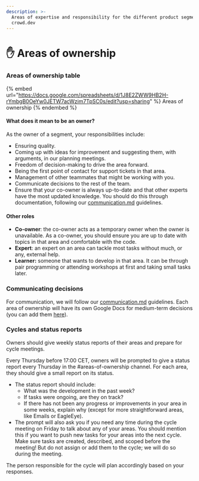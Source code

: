 ```yaml
---
description: >-
  Areas of expertise and responsibility for the different product segments in
  crowd.dev
---
```


# ✋ Areas of ownership

### Areas of ownership table

{% embed url="https://docs.google.com/spreadsheets/d/1J8E2ZWW9HB2H-rYmbgB0OeYw0JETW7acWzim7TpSC0s/edit?usp=sharing" %}
Areas of ownership
{% endembed %}

#### What does it mean to be an owner?

As the owner of a segment, your responsibilities include:

* Ensuring quality.
* Coming up with ideas for improvement and suggesting them, with arguments, in our planning meetings.
* Freedom of decision-making to drive the area forward.
* Being the first point of contact for support tickets in that area.
* Management of other teammates that might be working with you.
* Communicate decisions to the rest of the team.
* Ensure that your co-owner is always up-to-date and that other experts have the most updated knowledge. You should do this through documentation, following our [communication.md](../ways-of-working/communication.md "mention") guidelines.

#### Other roles

* **Co-owner**: the co-owner acts as a temporary owner when the owner is unavailable. As a co-owner, you should ensure you are up to date with topics in that area and comfortable with the code.
* **Expert**: an expert on an area can tackle most tasks without much, or any, external help.&#x20;
* **Learner:** someone that wants to develop in that area. It can be through pair programming or attending workshops at first and taking small tasks later.

### Communicating decisions

For communication, we will follow our [communication.md](../ways-of-working/communication.md "mention") guidelines. Each area of ownership will have its own Google Docs for medium-term decisions (you can add them [here](https://drive.google.com/drive/u/0/folders/1NJHZN-kRez9GoPyBb3qQ36PQQFOhAjJw)).

### Cycles and status reports

Owners should give weekly status reports of their areas and prepare for cycle meetings.&#x20;

Every Thursday before 17:00 CET, owners will be prompted to give a status report every Thursday in the #areas-of-ownership channel. For each area, they should give a small report on its status.

* The status report should include:
  * What was the development in the past week?
  * If tasks were ongoing, are they on track?
  * If there has not been any progress or improvements in your area in some weeks, explain why (except for more straightforward areas, like Emails or EagleEye).
* The prompt will also ask you if you need any time during the cycle meeting on Friday to talk about any of your areas. You should mention this if you want to push new tasks for your areas into the next cycle. Make sure tasks are created, described, and scoped before the meeting! But do not assign or add them to the cycle; we will do so during the meeting.

The person responsible for the cycle will plan accordingly based on your responses.

